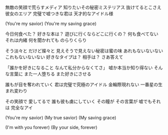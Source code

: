 無敵の笑顔で荒らすメディア
知りたいその秘密ミステリアス
抜けてるとこさえ彼女のエリア
完璧で嘘つきな君は
天才的なアイドル様

(You're my savior)
(You're my saving grace)

今日何食べた？
好きな本は？
遊びに行くならどこに行くの？
何も食べてない
それは内緒
何を聞かれても
のらりくらり

そう淡々と
だけど燦々と
見えそうで見えない秘密は蜜の味
あれもないないない
これもないないない
好きなタイプは？
相手は？
さあ答えて

「誰かを好きになること
なんて私分からなくてさ」
嘘か本当か知り得ない
そんな言葉に
また一人堕ちる
また好きにさせる

誰もが目を奪われていく
君は完璧で究極のアイドル
金輪際現れない
一番星の生まれ変わり

その笑顔で
愛してるで
誰も彼も虜にしていく
その瞳が
その言葉が
嘘でもそれは
完全なアイ

(You're my savior)
(My true savior)
(My saving grace)

(I'm with you forever)
(By your side, forever)
